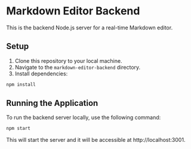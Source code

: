 # Markdown Editor Backend

This is the backend Node.js server for a real-time Markdown editor.

## Setup

1. Clone this repository to your local machine.
2. Navigate to the `markdown-editor-backend` directory.
3. Install dependencies:

```bash
npm install
```
## Running the Application
To run the backend server locally, use the following command:
```bash
npm start
```
This will start the server and it will be accessible at http://localhost:3001.